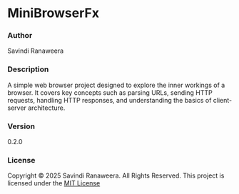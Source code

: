 # MiniBrowserFx

### Author
Savindi Ranaweera

### Description
A simple web browser project designed to explore the inner workings of a browser. It covers key concepts such as parsing URLs, sending HTTP requests, handling HTTP responses, and understanding the basics of client-server architecture.

### Version
0.2.0

### License
Copyright &copy; 2025 Savindi Ranaweera. All Rights Reserved. 
This project is licensed under the [MIT License](LICENSE.txt)

